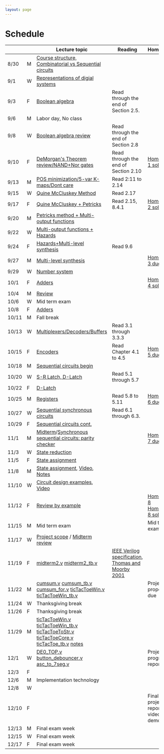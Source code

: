 ```yaml
---
layout: page
---
```

# Schedule

|       |   | Lecture topic                                                                                                                                                                                                     | Reading                               | Homework                                                                                                          |
| ----- | - | --------------------------------------------------------------                                                                                                                                                    | ------------------------------------- | -------------------------                                                                                         |
| 8/30  | M | [Course structure, Combinatorial vs Sequential circuits]({{site.baseurl}}/slides/2021-08-29-what-to-expect-from-the-course.html)                                                                                  |                                       |                                                                                                                   |
| 9/1   | W | [Representations of digial systems]({{site.baseurl}}/slides/2021-09-01-boolean-algebra.html)                                                                                                                      |                                       |                                                                                                                   |
| 9/3   | F | [Boolean algebra]({{site.baseurl}}/slides/2021-09-03-boolean-algebra.html)                                                                                                                                        | Read through the end of Section 2.5.  |                                                                                                                   |
| 9/6   | M | Labor day, No class                                                                                                                                                                                               |                                       |                                                                                                                   |
| 9/8   | W | [Boolean algebra review]({{site.baseurl}}/slides/2021-09-08-designing-circuits.html)                                                                                                                              | Read through the end of Section 2.8   |                                                                                                                   |
| 9/10  | F | [DeMorgan's Theorem review/NAND+Nor gates]({{site.baseurl}}/slides/2021-09-10-designing-circuits.html)                                                                                                            | Read through the end of Section 2.10  | [Homework 1 solution]({{site.baseurl}}/homeworks/hw1/hw1sol.pdf)                                                  |
| 9/13  | M | [POS minimization/5-var K-maps/Dont care]({{site.baseurl}}/slides/2021-09-13-five-var-dont-care.html)                                                                                                             | Read 2:11 to 2.14                     |                                                                                                                   |
| 9/15  | W | [Quine McCluskey Method]({{site.baseurl}}/slides/2021-09-15-quine-mccluskey.html)                                                                                                                                 | Read 2.17                             |                                                                                                                   |
| 9/17  | F | [Quine McCluskey + Petricks]({{site.baseurl}}/slides/2021-09-17-quine-mccluskey-petricks.html)                                                                                                                    | Read 2.15, 8.4.1                      | [Homework 2 solution]({{site.baseurl}}/homeworks/hw2/hw2sol.pdf)                                                  |
| 9/20  | M | [Petricks method + Multi-output functions]({{site.baseurl}}/slides/2021-09-20-petricks-hw-review.html)                                                                                                            |                                       |                                                                                                                   |
| 9/22  | W | [Multi-output functions + Hazards]({{site.baseurl}}/slides/2021-09-22-multi-output-functions-hazards.html)                                                                                                        |                                       |                                                                                                                   |
| 9/24  | F | [Hazards+Multi-level synthesis]({{site.baseurl}}/slides/2021-09-24-hazards-multi-level-synthesis.html)                                                                                                            | Read 9.6                              |                                                                                                                   |
| 9/27  | M | [Multi-level synthesis]({{site.baseurl}}/slides/2021-09-27-multi-level-synthesis.html)                                                                                                                            |                                       | [Homework 3 due]({{site.baseurl}}/homeworks/hw3/hw3.pdf)                                                          |
| 9/29  | W | [Number system]({{site.baseurl}}/slides/2021-09-29-place-value-number-system.html)                                                                                                                                |                                       |                                                                                                                   |
| 10/1  | F | [Adders]({{site.baseurl}}/slides/2021-10-01-half-full-adder.html)                                                                                                                                                 |                                       | [Homework 4 solutions]({{site.baseurl}}/homeworks/hw4/hw4sol.pdf)                                                 |
| 10/4  | M | [Review]({{site.baseurl}}/slides/2021-10-04-review-half-full-adder.html)                                                                                                                                          |                                       |                                                                                                                   |
| 10/6  | W | Mid term exam                                                                                                                                                                                                     |                                       |                                                                                                                   |
| 10/8  | F | [Adders]({{site.baseurl}}/slides/2021-10-08-adders.html)                                                                                                                                                          |                                       |                                                                                                                   |
| 10/11 | M | Fall break                                                                                                                                                                                                        |                                       |                                                                                                                   |
| 10/13 | W | [Multiplexers/Decoders/Buffers]({{site.baseurl}}/slides/2021-10-13-building-blocks.html)                                                                                                                          | Read 3.1 through 3.3.3                |                                                                                                                   |
| 10/15 | F | [Encoders]({{site.baseurl}}/slides/2021-10-15-flip-flops.html)                                                                                                                                                    | Read Chapter 4.1 to 4.5               | [Homework 5 due]({{site.baseurl}}/homeworks/hw5/hw5.pdf)                                                          |
| 10/18 | M | [Sequential circuits begin]({{site.baseurl}}/slides/2021-10-18-flip-flops.html)                                                                                                                                   |                                       |                                                                                                                   |
| 10/20 | W | [S-R Latch, D-Latch]({{site.baseurl}}/slides/2021-10-20-SR-D-latch.html)                                                                                                                                          | Read 5.1 through 5.7                  |                                                                                                                   |
| 10/22 | F | [D-Latch]({{site.baseurl}}/slides/2021-10-22-D-latch.html)                                                                                                                                                        |                                       |                                                                                                                   |
| 10/25 | M | [Registers]({{site.baseurl}}/slides/2021-10-25-registers-counters.html)                                                                                                                                           | Read 5.8 to 5.11                      | [Homework 6 due]({{site.baseurl}}/homeworks/hw6/hw6.pdf)                                                          |
| 10/27 | W | [Sequential synchronous circuits]({{site.baseurl}}/slides/2021-10-27-seq-circuits.html)                                                                                                                           | Read 6.1 through 6.3.                 |                                                                                                                   |
| 10/29 | F | [Sequential circuits cont.]({{site.baseurl}}/slides/2021-10-29-seq-circuits-ex2.html)                                                                                                                             |                                       |                                                                                                                   |
| 11/1  | M | [Midterm]({{site.baseurl}}/exam/midterm-exam-oct-6th.pdf.pdf)/[Synchronous sequential circuits: parity checker]({{site.baseurl}}/slides/2021-11-01-seq-circuits-ex2.html)                                         |                                       | [Homework 7 due]({{site.baseurl}}/homeworks/hw7/hw7.pdf)                                                          |
| 11/3  | W | [State reduction]({{site.baseurl}}/slides/2021-11-03-state-reduction.html)                                                                                                                                        |                                       |                                                                                                                   |
| 11/5  | F | [State assignment]({{site.baseurl}}/slides/2021-11-05-state-assignment.html)                                                                                                                                      |                                       |                                                                                                                   |
| 11/8  | M | [State assignment]({{site.baseurl}}/slides/2021-11-08-state-assignment.html), [Video](https://youtu.be/2f0xy_taBLo), [Notes]({{site.baseurl}}/slides/2021-11-08-state-assignment_files/2021-11-08-Note-12-20.pdf) |                                       |                                                                                                                   |
| 11/10 | W | [Circuit design examples]({{site.baseurl}}/slides/2021-11-10-seq-circuit-example_files/seq-detector-0010-0001.pdf), [Video](https://youtu.be/582ZU5Z-GTc)                                                         |                                       |                                                                                                                   |
| 11/12 | F | [Review by example]({{site.baseurl}}/slides/2021-11-12-seq-circuit-example_files/2021-11-12-Note-08-04.pdf)                                                                                                       |                                       | [Homework 8]({{site.baseurl}}/homeworks/hw8/hw8.pdf) [Homework 8 sol]({{site.baseurl}}/homeworks/hw8/hw8-sol.pdf) |
| 11/15 | M | Mid term exam                                                                                                                                                                                                     |                                       | Mid term exam                                                                                                     |
| 11/17 | W | [Project scope]({{site.baseurl}}/lab_pdfs/ECE275_Lab_Final_Project.pdf) / [Midterm review]({{site.baseurl}}/exam/midterm-nov-12-sol.pdf)                                                                        |                                       |                                                                                                                   |
| 11/19 | F | [midterm2.v]({{site.baseurl}}/verilog/midterm2.v) [midterm2_tb.v]({{site.baseurl}}/verilog/midterm2_tb.v) | [IEEE Verilog specification](https://ieeexplore.ieee.org/document/1620780), [Thomas and Moorby 2001](https://cloudflare-ipfs.com/ipfs/bafykbzaceaupfi7stozm65oulnvajjacvqamo2myi3gygwj7su3qp7vfexlyg?filename=Thomas%20D.E.%2C%20Moorby%20P.R.%20-%20The%20Verilog%20Hardware%20Description%20Language-Kluwer%20Academic%20%282002%29.pdf)                                     |                                                                                                                   |
| 11/22 | M | [cumsum.v]({{site.baseurl}}/verilog/sum/cumsum.v) [cumsum_tb.v]({{site.baseurl}}/verilog/sum/cumsum_tb.v) [cumsum_for.v]({{site.baseurl}}/verilog/sum/cumsum_for.v) [ticTacToeWin.v]({{site.baseurl}}/verilog/tic-tac-toe/ticTacToeWin.v) [ticTacToeWin_tb.v]({{site.baseurl}}/verilog/tic-tac-toe/ticTacToeWin_tb.v)    |                                       | Project proposals due                                                                                             |
| 11/24 | W | Thanksgiving break                                                                                                                                                                                                |                                       |                                                                                                                   |
| 11/26 | F | Thanksgiving break                                                                                                                                                                                                |                                       |                                                                                                                   |
| 11/29 | M | [ticTacToeWin.v]({{site.baseurl}}/verilog/tic-tac-toe/ticTacToeWin.v) [ticTacToeWin_tb.v]({{site.baseurl}}/verilog/tic-tac-toe/ticTacToeWin_tb.v) [ticTacToeToStr.v]({{site.baseurl}}/verilog/tic-tac-toe/ticTacToeToStr.v) [ticTacToeCore.v]({{site.baseurl}}/verilog/tic-tac-toe/ticTacToeCore.v) [ticTacToe_tb.v]({{site.baseurl}}/verilog/tic-tac-toe/ticTacToe_tb.v) [notes]({{site.baseurl}}/slides/2021-11-29-notes.pdf)      |                                       |                                                                                                                   |
| 12/1  | W | [DE0_TOP.v]({{site.baseurl}}/verilog/de0-debouncing/DE0_TOP.v) [button_debouncer.v]({{site.baseurl}}/verilog/de0-debouncing/button_debouncer.v) [asc_to_7seg.v]({{site.baseurl}}/verilog/de0-debouncing/asc_to_7seg.v)                                                                                                                                                                                                                 |                                       | Project progress report 1                                                                                         |
| 12/3  | F |                                                                                                                                                                                                                   |                                       |                                                                                                                   |
| 12/6  | M | Implementation technology                                                                                                                                                                                         |                                       |                                                                                                                   |
| 12/8  | W |                                                                                                                                                                                                                   |                                       |                                                                                                                   |
| 12/10 | F |                                                                                                                                                                                                                   |                                       | Final project report + video demo due                                                                                                                  |
| 12/13 | M | Final exam week                                                                                                                                                                                                   |                                       |                                                                                                                   |
| 12/15 | W | Final exam week                                                                                                                                                                                                   |                                       |                                                                              |
| 12/17 | F | Final exam week                                                                                                                                                                                                   |                                       |                                                                                                                   |
